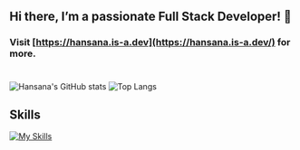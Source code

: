 ## Hi there, I’m a passionate Full Stack Developer! 👋
### Visit [https://hansana.is-a.dev](https://hansana.is-a.dev/) for more.
#
![Hansana's GitHub stats](https://github-readme-stats.vercel.app/api?username=DevHanza\&hide=issues\&show_icons=true&theme=dark)
![Top Langs](https://github-readme-stats.vercel.app/api/top-langs/?username=DevHanza\&layout=compact&theme=dark)

## Skills
[![My Skills](https://skillicons.dev/icons?i=html,css,js,tailwind,sass,bootstrap,ts,angular,express,py,wordpress,figma,ps)](https://hansana.is-a.dev)


